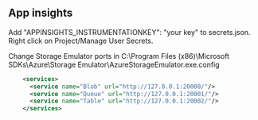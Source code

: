 ## App insights
Add "APPINSIGHTS_INSTRUMENTATIONKEY": "your key" to secrets.json.
Right click on Project/Manage User Secrets.

Change Storage Emulator ports in C:\Program Files (x86)\Microsoft SDKs\Azure\Storage Emulator\AzureStorageEmulator.exe.config
```xml
    <services>
      <service name="Blob" url="http://127.0.0.1:20000/"/>
      <service name="Queue" url="http://127.0.0.1:20001/"/>
      <service name="Table" url="http://127.0.0.1:20002/"/>
    </services>
```